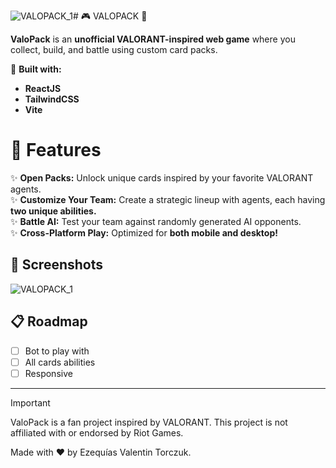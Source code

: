 ![VALOPACK_1](https://github.com/user-attachments/assets/b33350d4-aa4c-4f8b-bf02-5a9b776a3fb2)# 🎮 VALOPACK 🎴

**ValoPack** is an **unofficial VALORANT-inspired web game** where you collect, build, and battle using custom card packs.

🚀 **Built with:**

- **ReactJS**
- **TailwindCSS**
- **Vite**



# 🌟 Features

✨ **Open Packs:** Unlock unique cards inspired by your favorite VALORANT agents.  
✨ **Customize Your Team:** Create a strategic lineup with agents, each having **two unique abilities.**  
✨ **Battle AI:** Test your team against randomly generated AI opponents.  
✨ **Cross-Platform Play:** Optimized for **both mobile and desktop!**

## 📸 Screenshots
![VALOPACK_1](https://github.com/user-attachments/assets/c8cda097-7dcd-435d-9a31-4556e556f8d4)

## 📋 Roadmap

- [ ] Bot to play with
- [ ] All cards abilities
- [ ] Responsive

---

> [!IMPORTANT]
> ValoPack is a fan project inspired by VALORANT.
> This project is not affiliated with or endorsed by Riot Games.

Made with ❤️ by Ezequías Valentin Torczuk.
